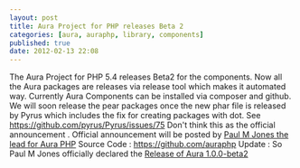 ```yaml
---
layout: post
title: Aura Project for PHP releases Beta 2
categories: [aura, auraphp, library, components]
published: true
date: 2012-02-13 22:08
---
```

The Aura Project for PHP 5.4 releases Beta2 for the components. Now all the Aura packages are releases via release tool which makes it automated way. Currently Aura Components can be installed via composer and github. We will soon release the pear packages once the new phar file is released by Pyrus which includes the fix for creating packages with dot. See https://github.com/pyrus/Pyrus/issues/75 Don't think this as the official announcement . Official announcement will be posted by [Paul M Jones the lead for Aura PHP](http://paul-m-jones.com) Source Code : https://github.com/auraphp Update : So Paul M Jones officially declared the [Release of Aura 1.0.0-beta2](http://paul-m-jones.com/archives/2277)  
